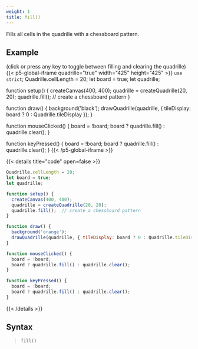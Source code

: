 ```yaml
---
weight: 1
title: fill()
---
```


Fills all cells in the quadrille with a chessboard pattern.

## Example

(click or press any key to toggle between filling and clearing the quadrille)\
{{< p5-global-iframe quadrille="true" width="425" height="425" >}}
`use strict`;
Quadrille.cellLength = 20;
let board = true;
let quadrille;

function setup() {
  createCanvas(400, 400);
  quadrille = createQuadrille(20, 20);
  quadrille.fill();  // create a chessboard pattern
}

function draw() {
  background('black');
  drawQuadrille(quadrille, { tileDisplay: board ? 0 : Quadrille.tileDisplay });
}

function mouseClicked() {
  board = !board;
  board ? quadrille.fill() : quadrille.clear();
}

function keyPressed() {
  board = !board;
  board ? quadrille.fill() : quadrille.clear();
}
{{< /p5-global-iframe >}}

{{< details title="code" open=false >}}
```js
Quadrille.cellLength = 20;
let board = true;
let quadrille;

function setup() {
  createCanvas(400, 400);
  quadrille = createQuadrille(20, 20);
  quadrille.fill();  // create a chessboard pattern
}

function draw() {
  background('orange');
  drawQuadrille(quadrille, { tileDisplay: board ? 0 : Quadrille.tileDisplay });
}

function mouseClicked() {
  board = !board;
  board ? quadrille.fill() : quadrille.clear();
}

function keyPressed() {
  board = !board;
  board ? quadrille.fill() : quadrille.clear();
}
```
{{< /details >}}

## Syntax

> `fill()`